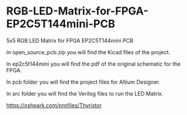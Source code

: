 # RGB-LED-Matrix-for-FPGA-EP2C5T144mini-PCB
5x5 RGB LED Matrix for FPGA EP2C5T144mini PCB

In open_source_pcb.zip you will find the Kicad files of the project.

In ep2c5t144mini you will find the pdf of the original schematic for the FPGA.

In pcb folder you will find the project files for Altium Designer.

In src folder you will find the Verilog files to run the LED Matrix.

https://oshpark.com/profiles/Thyristor
